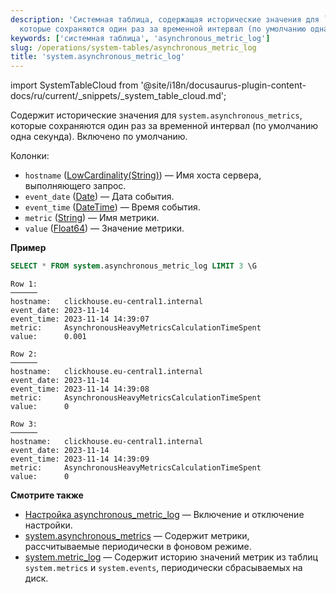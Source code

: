 ```yaml
---
description: 'Системная таблица, содержащая исторические значения для `system.asynchronous_metrics`,
  которые сохраняются один раз за временной интервал (по умолчанию одна секунда)'
keywords: ['системная таблица', 'asynchronous_metric_log']
slug: /operations/system-tables/asynchronous_metric_log
title: 'system.asynchronous_metric_log'
---
```


import SystemTableCloud from '@site/i18n/docusaurus-plugin-content-docs/ru/current/_snippets/_system_table_cloud.md';

<SystemTableCloud/>

Содержит исторические значения для `system.asynchronous_metrics`, которые сохраняются один раз за временной интервал (по умолчанию одна секунда). Включено по умолчанию.

Колонки:

- `hostname` ([LowCardinality(String)](../../sql-reference/data-types/string.md)) — Имя хоста сервера, выполняющего запрос.
- `event_date` ([Date](../../sql-reference/data-types/date.md)) — Дата события.
- `event_time` ([DateTime](../../sql-reference/data-types/datetime.md)) — Время события.
- `metric` ([String](../../sql-reference/data-types/string.md)) — Имя метрики.
- `value` ([Float64](../../sql-reference/data-types/float.md)) — Значение метрики.

**Пример**

```sql
SELECT * FROM system.asynchronous_metric_log LIMIT 3 \G
```

```text
Row 1:
──────
hostname:   clickhouse.eu-central1.internal
event_date: 2023-11-14
event_time: 2023-11-14 14:39:07
metric:     AsynchronousHeavyMetricsCalculationTimeSpent
value:      0.001

Row 2:
──────
hostname:   clickhouse.eu-central1.internal
event_date: 2023-11-14
event_time: 2023-11-14 14:39:08
metric:     AsynchronousHeavyMetricsCalculationTimeSpent
value:      0

Row 3:
──────
hostname:   clickhouse.eu-central1.internal
event_date: 2023-11-14
event_time: 2023-11-14 14:39:09
metric:     AsynchronousHeavyMetricsCalculationTimeSpent
value:      0
```

**Смотрите также**

- [Настройка asynchronous_metric_log](../../operations/server-configuration-parameters/settings.md#asynchronous_metric_log) — Включение и отключение настройки.
- [system.asynchronous_metrics](../system-tables/asynchronous_metrics.md) — Содержит метрики, рассчитываемые периодически в фоновом режиме.
- [system.metric_log](../system-tables/metric_log.md) — Содержит историю значений метрик из таблиц `system.metrics` и `system.events`, периодически сбрасываемых на диск.
